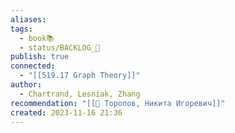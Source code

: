 ```yaml
---
aliases: 
tags:
  - book📚
  - status/BACKLOG_🌰
publish: true
connected:
  - "[[519.17 Graph Theory]]"
author:
  - Chartrand, Lesniak, Zhang
recommendation: "[[👤 Торопов, Никита Игоревич]]"
created: 2023-11-16 21:36
---
```




